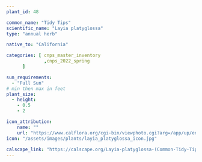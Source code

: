 ```yaml
---
plant_id: 48

common_name: "Tidy Tips"
scientific_name: "Layia platyglossa"
type: "annual herb"

native_to: "California"

categories: [ cnps_master_inventory
              ,cnps_2022_spring
      ]

sun_requirements:
  - "Full Sun"
# min then max in feet
plant_size:
  - height: 
    - 0.5
    - 2

icon_attribution: 
    name: ""
    url: "https://www.calflora.org/cgi-bin/viewphoto.cgi?arg=/app/up/entry/149/44763.jpg" 
icon: "/assets/images/plants/layia_platyglossa_icon.jpg"
 
calscape_link: "https://calscape.org/Layia-platyglossa-(Common-Tidy-Tips)"
---
```


